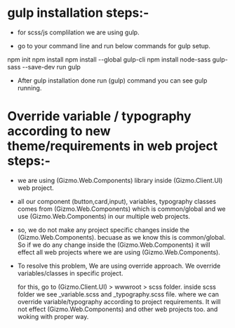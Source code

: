 ﻿
# gulp installation steps:-

* for scss/js complilation we are using gulp.

* go to your command line and run below commands for gulp setup.

 npm init
 npm install
 npm install --global gulp-cli
 npm install node-sass gulp-sass --save-dev
 run gulp 

* After gulp installation done run (gulp) command you can see gulp running.

# Override variable / typography according to new theme/requirements in web project steps:-

* we are using (Gizmo.Web.Components) library inside (Gizmo.Client.UI) web project.
* all our component (button,card,input), variables, typography classes comes from (Gizmo.Web.Components)
  which is common/global and we use (Gizmo.Web.Components) in our multiple web projects.

* so, we do not make any project specific changes inside the (Gizmo.Web.Components).
  becuase as we know this is common/global. So if we do any change inside the (Gizmo.Web.Components)
  it will effect all web projects where we are using (Gizmo.Web.Components).

* To resolve this problem, We are using override approach.
  We override variables/classes in specific project.

  for this, go to (Gizmo.Client.UI) > wwwroot > scss folder.
  inside scss folder we see _variable.scss and _typography.scss file.
  where we can override variable/typography according to project requirements.
  It will not effect (Gizmo.Web.Components) and other web projects too.
  and woking with proper way.

 
  


  

